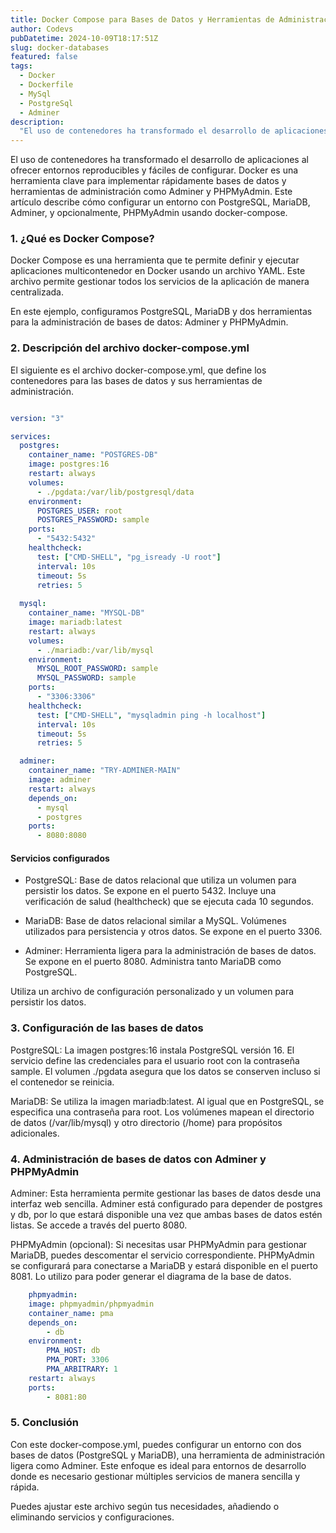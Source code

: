 ```yaml
---
title: Docker Compose para Bases de Datos y Herramientas de Administración
author: Codevs
pubDatetime: 2024-10-09T18:17:51Z
slug: docker-databases
featured: false
tags:
  - Docker
  - Dockerfile
  - MySql
  - PostgreSql
  - Adminer
description:
  "El uso de contenedores ha transformado el desarrollo de aplicaciones al ofrecer entornos reproducibles y fáciles de configurar."
---
```


El uso de contenedores ha transformado el desarrollo de aplicaciones al ofrecer entornos reproducibles y fáciles de configurar. Docker es una herramienta clave para implementar rápidamente bases de datos y herramientas de administración como Adminer y PHPMyAdmin. Este artículo describe cómo configurar un entorno con PostgreSQL, MariaDB, Adminer, y opcionalmente, PHPMyAdmin usando docker-compose.

### 1. ¿Qué es Docker Compose?

Docker Compose es una herramienta que te permite definir y ejecutar aplicaciones multicontenedor en Docker usando un archivo YAML. Este archivo permite gestionar todos los servicios de la aplicación de manera centralizada.

En este ejemplo, configuramos PostgreSQL, MariaDB y dos herramientas para la administración de bases de datos: Adminer y PHPMyAdmin.

### 2. Descripción del archivo docker-compose.yml

El siguiente es el archivo docker-compose.yml, que define los contenedores para las bases de datos y sus herramientas de administración.

```yaml

version: "3"

services:
  postgres:
    container_name: "POSTGRES-DB"
    image: postgres:16
    restart: always
    volumes:
      - ./pgdata:/var/lib/postgresql/data  
    environment:
      POSTGRES_USER: root         
      POSTGRES_PASSWORD: sample 
    ports:
      - "5432:5432"                 
    healthcheck:
      test: ["CMD-SHELL", "pg_isready -U root"]
      interval: 10s
      timeout: 5s
      retries: 5
  
  mysql:
    container_name: "MYSQL-DB"
    image: mariadb:latest
    restart: always
    volumes:
      - ./mariadb:/var/lib/mysql
    environment:
      MYSQL_ROOT_PASSWORD: sample
      MYSQL_PASSWORD: sample
    ports:
      - "3306:3306"
    healthcheck:
      test: ["CMD-SHELL", "mysqladmin ping -h localhost"]
      interval: 10s
      timeout: 5s
      retries: 5

  adminer:
    container_name: "TRY-ADMINER-MAIN"
    image: adminer
    restart: always
    depends_on:
      - mysql
      - postgres
    ports:
      - 8080:8080
```

#### Servicios configurados

- PostgreSQL: Base de datos relacional que utiliza un volumen para persistir los datos.
            Se expone en el puerto 5432.
            Incluye una verificación de salud (healthcheck) que se ejecuta cada 10 segundos.

- MariaDB: Base de datos relacional similar a MySQL.
        Volúmenes utilizados para persistencia y otros datos.
        Se expone en el puerto 3306.

- Adminer: Herramienta ligera para la administración de bases de datos.
        Se expone en el puerto 8080.
        Administra tanto MariaDB como PostgreSQL.

Utiliza un archivo de configuración personalizado y un volumen para persistir los datos.

### 3. Configuración de las bases de datos

PostgreSQL: La imagen postgres:16 instala PostgreSQL versión 16. El servicio define las credenciales para el usuario root con la contraseña sample. El volumen ./pgdata asegura que los datos se conserven incluso si el contenedor se reinicia.

MariaDB: Se utiliza la imagen mariadb:latest. Al igual que en PostgreSQL, se especifica una contraseña para root. Los volúmenes mapean el directorio de datos (/var/lib/mysql) y otro directorio (/home) para propósitos adicionales.

### 4. Administración de bases de datos con Adminer y PHPMyAdmin

Adminer: Esta herramienta permite gestionar las bases de datos desde una interfaz web sencilla. Adminer está configurado para depender de postgres y db, por lo que estará disponible una vez que ambas bases de datos estén listas. Se accede a través del puerto 8080.

PHPMyAdmin (opcional): Si necesitas usar PHPMyAdmin para gestionar MariaDB, puedes descomentar el servicio correspondiente. PHPMyAdmin se configurará para conectarse a MariaDB y estará disponible en el puerto 8081. Lo utilizo para poder generar el diagrama de la base de datos.

```yaml
    phpmyadmin:
    image: phpmyadmin/phpmyadmin
    container_name: pma
    depends_on:
        - db
    environment:
        PMA_HOST: db
        PMA_PORT: 3306
        PMA_ARBITRARY: 1
    restart: always
    ports:
        - 8081:80
```

### 5. Conclusión

Con este docker-compose.yml, puedes configurar un entorno con dos bases de datos (PostgreSQL y MariaDB), una herramienta de administración ligera como Adminer. Este enfoque es ideal para entornos de desarrollo donde es necesario gestionar múltiples servicios de manera sencilla y rápida.

Puedes ajustar este archivo según tus necesidades, añadiendo o eliminando servicios y configuraciones.
